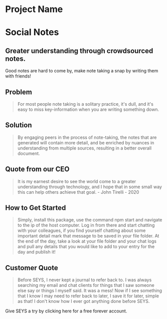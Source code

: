 # Project Name #

<!--
> This material was originally posted [here](http://www.quora.com/What-is-Amazons-approach-to-product-development-and-product-management). It is reproduced here for posterities sake.

There is an approach called "working backwards" that is widely used at Amazon. They work backwards from the customer, rather than starting with an idea for a product and trying to bolt customers onto it. While working backwards can be applied to any specific product decision, using this approach is especially important when developing new products or features.

For new initiatives a product manager typically starts by writing an internal press release announcing the finished product. The target audience for the press release is the new/updated product's customers, which can be retail customers or internal users of a tool or technology. Internal press releases are centered around the customer problem, how current solutions (internal or external) fail, and how the new product will blow away existing solutions.

If the benefits listed don't sound very interesting or exciting to customers, then perhaps they're not (and shouldn't be built). Instead, the product manager should keep iterating on the press release until they've come up with benefits that actually sound like benefits. Iterating on a press release is a lot less expensive than iterating on the product itself (and quicker!).

If the press release is more than a page and a half, it is probably too long. Keep it simple. 3-4 sentences for most paragraphs. Cut out the fat. Don't make it into a spec. You can accompany the press release with a FAQ that answers all of the other business or execution questions so the press release can stay focused on what the customer gets. My rule of thumb is that if the press release is hard to write, then the product is probably going to suck. Keep working at it until the outline for each paragraph flows.

Oh, and I also like to write press-releases in what I call "Oprah-speak" for mainstream consumer products. Imagine you're sitting on Oprah's couch and have just explained the product to her, and then you listen as she explains it to her audience. That's "Oprah-speak", not "Geek-speak".

Once the project moves into development, the press release can be used as a touchstone; a guiding light. The product team can ask themselves, "Are we building what is in the press release?" If they find they're spending time building things that aren't in the press release (overbuilding), they need to ask themselves why. This keeps product development focused on achieving the customer benefits and not building extraneous stuff that takes longer to build, takes resources to maintain, and doesn't provide real customer benefit (at least not enough to warrant inclusion in the press release).
 -->

# Social Notes #

## Greater understanding through crowdsourced notes. ##

Good notes are hard to come by, make note taking a snap by writing them with friends!

## Problem ##
  > For most people note taking is a solitary practice, it's dull, and it's easy to miss key-information when you are writing something down.

## Solution ##
  > By engaging peers in the process of note-taking, the notes that are generated will contain more detail, and be enriched by nuances in understanding from multiple sources, resulting in a better overall document.

## Quote from our CEO ##
  > It is my earnest desire to see the world come to a greater understanding through technology, and I hope that in some small way this can help others achieve that goal. - John Tirelli - 2020

## How to Get Started ##
  > Simply, install this package, use the command npm start and navigate to the ip of the host computer.
  > Log in from there and start chatting with your colleagues, if you find yourself chatting about some important detail mark that message to be saved in your file folder. At the end of the day, take a look at your file folder and your chat logs and pull any details that you would like to add to your entry for the day and publish it!

## Customer Quote ##
  > Before SEYS, I never kept a journal to refer back to. I was always searching my email and chat clients for things that I saw someone else say or things I myself said. It was a mess! Now if I see something that I know I may need to refer back to later, I save it for later, simple as that! I don't know how I ever got anything done before SEYS.

Give SEYS a try by clicking here for a free forever account.
